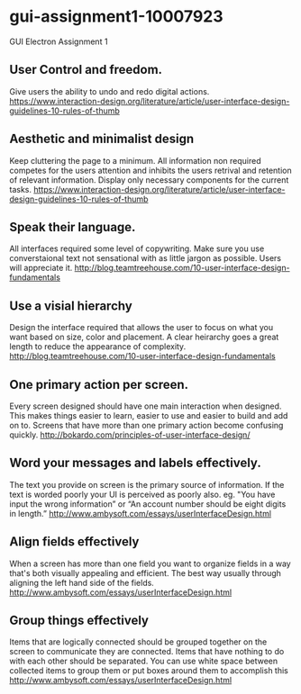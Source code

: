 # gui-assignment1-10007923
GUI Electron Assignment 1


## User Control and freedom.
Give users the ability to undo and redo digital actions. 
https://www.interaction-design.org/literature/article/user-interface-design-guidelines-10-rules-of-thumb

## Aesthetic and minimalist design
Keep cluttering the page to a minimum. All information non required competes for the users attention and inhibits the users retrival and retention of relevant information. 
Display only necessary components for the current tasks.
https://www.interaction-design.org/literature/article/user-interface-design-guidelines-10-rules-of-thumb

## Speak their language.
All interfaces required some level of copywriting. Make sure you use converstaional text not sensational with as little jargon as possible.
Users will appreciate it.
http://blog.teamtreehouse.com/10-user-interface-design-fundamentals

## Use a visial hierarchy
Design the interface required that allows the user to focus on what you want based on size, color and placement. A clear heirarchy goes
a great length to reduce the appearance of complexity.
http://blog.teamtreehouse.com/10-user-interface-design-fundamentals

## One primary action per screen.
Every screen designed should have one main interaction when designed. This makes things easier to learn, easier to use and easier to build and
add on to. Screens that have more than one primary action become confusing quickly.
http://bokardo.com/principles-of-user-interface-design/

## Word your messages and labels effectively.
The text you provide on screen is the primary source of information. If the text is worded poorly your UI is perceived as poorly also. 
eg. "You have input the wrong information” or “An account number should be eight digits in length.”
http://www.ambysoft.com/essays/userInterfaceDesign.html

## Align fields effectively
When a screen has more than one field you want to organize fields in a way that's both visually appealing and efficient. The best way usually 
through aligning the left hand side of the fields.
http://www.ambysoft.com/essays/userInterfaceDesign.html

## Group things effectively
Items that are logically connected should be grouped together on the screen to communicate they are connected. Items that have nothing to do
with each other should be separated. You can use white space between collected items to group them or put boxes around them to accomplish this
http://www.ambysoft.com/essays/userInterfaceDesign.html
